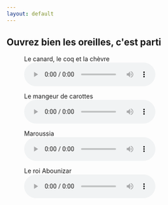 ```yaml
---
layout: default
---
```


<div class="mes-audios">
<h2>Ouvrez bien les oreilles, c'est parti</h2>
<figure>
<figcaption>Le canard, le coq et la chèvre</figcaption>
<audio controls src="./audio/canard-coq-chevre.m4a"></audio>
</figure>
<figure>
<figcaption>Le mangeur de carottes</figcaption>
<audio controls src="./audio/mangeur-de-carotte.m4a"></audio>
</figure>
<figure>
<figcaption>Maroussia</figcaption>
<audio controls src="./audio/Maroussia-2.m4a"></audio>
</figure>
<figure>
<figcaption>Le roi Abounizar</figcaption>
<audio controls src="./audio/le-roi-abou-nizar.m4a"></audio>
</figure>
</div>
 
